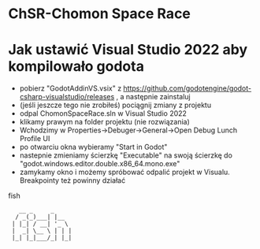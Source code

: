 # ChSR-Chomon Space Race

# Jak ustawić Visual Studio 2022 aby kompilowało godota
 - pobierz "GodotAddinVS.vsix" z https://github.com/godotengine/godot-csharp-visualstudio/releases , a następnie zainstaluj 
 - (jeśli jeszcze tego nie zrobiłeś) pociągnij zmiany z projektu
 - odpal ChomonSpaceRace.sln w Visual Studio 2022
 - klikamy prawym na folder projektu (nie rozwiązania)
 - Wchodzimy w Properties->Debuger->General->Open Debug Lunch Profile UI
 - po otwarciu okna wybieramy "Start in Godot"
 - nastepnie zmieniamy ścierzkę "Executable" na swoją ścierzkę do "godot.windows.editor.double.x86_64.mono.exe"
 - zamykamy okno i możemy spróbować odpalić projekt w Visualu. Breakpointy też powinny działać


fish
```
   __ _     _   
  / _(_)___| |__  
 | |_| / __| '_ \  
 |  _| \__ \ | | | 
 |_| |_|___/_| |_|
```
